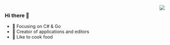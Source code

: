 <img align="right" src="https://github-readme-stats.vercel.app/api?username=Noisrev&show_icons=true&icon_color=CE1D2D&text_color=718096&bg_color=ffffff&hide_title=true" />

### Hi there 👋

- 📕 Focusing on C# & Go
- 🔨 Creator of applications and editors
- 🍖 Like to cook food
